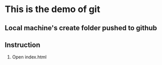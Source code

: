 # This is the demo of git

## Local machine's create folder pushed to github

## Instruction

1. Open index.html